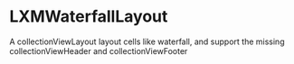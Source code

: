 # LXMWaterfallLayout
A collectionViewLayout layout cells like waterfall, and support the missing collectionViewHeader and collectionViewFooter
